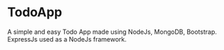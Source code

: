 # TodoApp
A simple and easy Todo App made using NodeJs, MongoDB, Bootstrap. ExpressJs used as a NodeJs framework.


